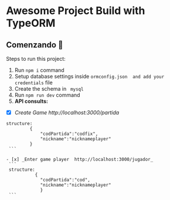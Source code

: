 # Awesome Project Build with TypeORM
## Comenzando 🚀

Steps to run this project:

1. Run `npm i` command
2. Setup database settings inside `ormconfig.json  and add your credentials` file
3. Create the schema in ` mysql` 
4. Run `npm run dev` command
5. **API consults:**
  - [x] _Create Game   http://localhost:3000/partida_
   ```
   structure:
            {
                "codPartida":"codfix",
                "nickname":"nicknameplayer"
            }
    ```

   - [x] _Enter game player  http://localhost:3000/jugador_
    ```
    structure:
              {
                "codPartida":"cod",
                "nickname":"nicknameplayer"
                }
    ```

